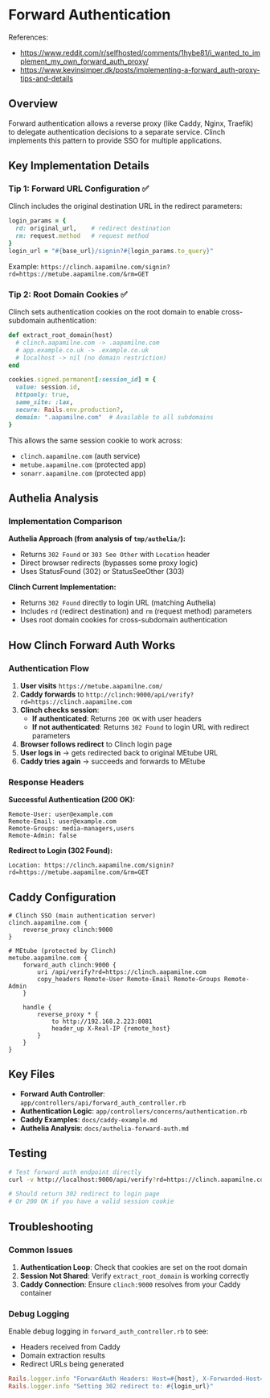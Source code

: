 # Forward Authentication

References:
- https://www.reddit.com/r/selfhosted/comments/1hybe81/i_wanted_to_implement_my_own_forward_auth_proxy/
- https://www.kevinsimper.dk/posts/implementing-a-forward_auth-proxy-tips-and-details

## Overview

Forward authentication allows a reverse proxy (like Caddy, Nginx, Traefik) to delegate authentication decisions to a separate service. Clinch implements this pattern to provide SSO for multiple applications.

## Key Implementation Details

### Tip 1: Forward URL Configuration ✅

Clinch includes the original destination URL in the redirect parameters:

```ruby
login_params = {
  rd: original_url,    # redirect destination
  rm: request.method   # request method
}
login_url = "#{base_url}/signin?#{login_params.to_query}"
```

Example: `https://clinch.aapamilne.com/signin?rd=https://metube.aapamilne.com/&rm=GET`

### Tip 2: Root Domain Cookies ✅

Clinch sets authentication cookies on the root domain to enable cross-subdomain authentication:

```ruby
def extract_root_domain(host)
  # clinch.aapamilne.com -> .aapamilne.com
  # app.example.co.uk -> .example.co.uk
  # localhost -> nil (no domain restriction)
end

cookies.signed.permanent[:session_id] = {
  value: session.id,
  httponly: true,
  same_site: :lax,
  secure: Rails.env.production?,
  domain: ".aapamilne.com"  # Available to all subdomains
}
```

This allows the same session cookie to work across:
- `clinch.aapamilne.com` (auth service)
- `metube.aapamilne.com` (protected app)
- `sonarr.aapamilne.com` (protected app)

## Authelia Analysis

### Implementation Comparison

**Authelia Approach (from analysis of `tmp/authelia/`):**
- Returns `302 Found` or `303 See Other` with `Location` header
- Direct browser redirects (bypasses some proxy logic)
- Uses StatusFound (302) or StatusSeeOther (303)

**Clinch Current Implementation:**
- Returns `302 Found` directly to login URL (matching Authelia)
- Includes `rd` (redirect destination) and `rm` (request method) parameters
- Uses root domain cookies for cross-subdomain authentication

## How Clinch Forward Auth Works

### Authentication Flow

1. **User visits** `https://metube.aapamilne.com/`
2. **Caddy forwards** to `http://clinch:9000/api/verify?rd=https://clinch.aapamilne.com`
3. **Clinch checks session**:
   - **If authenticated**: Returns `200 OK` with user headers
   - **If not authenticated**: Returns `302 Found` to login URL with redirect parameters
4. **Browser follows redirect** to Clinch login page
5. **User logs in** → gets redirected back to original MEtube URL
6. **Caddy tries again** → succeeds and forwards to MEtube

### Response Headers

**Successful Authentication (200 OK):**
```
Remote-User: user@example.com
Remote-Email: user@example.com
Remote-Groups: media-managers,users
Remote-Admin: false
```

**Redirect to Login (302 Found):**
```
Location: https://clinch.aapamilne.com/signin?rd=https://metube.aapamilne.com/&rm=GET
```

## Caddy Configuration

```caddyfile
# Clinch SSO (main authentication server)
clinch.aapamilne.com {
    reverse_proxy clinch:9000
}

# MEtube (protected by Clinch)
metube.aapamilne.com {
    forward_auth clinch:9000 {
        uri /api/verify?rd=https://clinch.aapamilne.com
        copy_headers Remote-User Remote-Email Remote-Groups Remote-Admin
    }

    handle {
        reverse_proxy * {
            to http://192.168.2.223:8081
            header_up X-Real-IP {remote_host}
        }
    }
}
```

## Key Files

- **Forward Auth Controller**: `app/controllers/api/forward_auth_controller.rb`
- **Authentication Logic**: `app/controllers/concerns/authentication.rb`
- **Caddy Examples**: `docs/caddy-example.md`
- **Authelia Analysis**: `docs/authelia-forward-auth.md`

## Testing

```bash
# Test forward auth endpoint directly
curl -v http://localhost:9000/api/verify?rd=https://clinch.aapamilne.com

# Should return 302 redirect to login page
# Or 200 OK if you have a valid session cookie
```

## Troubleshooting

### Common Issues

1. **Authentication Loop**: Check that cookies are set on the root domain
2. **Session Not Shared**: Verify `extract_root_domain` is working correctly
3. **Caddy Connection**: Ensure `clinch:9000` resolves from your Caddy container

### Debug Logging

Enable debug logging in `forward_auth_controller.rb` to see:
- Headers received from Caddy
- Domain extraction results
- Redirect URLs being generated

```ruby
Rails.logger.info "ForwardAuth Headers: Host=#{host}, X-Forwarded-Host=#{original_host}"
Rails.logger.info "Setting 302 redirect to: #{login_url}"
```